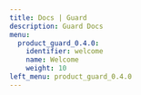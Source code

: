 ```yaml
---
title: Docs | Guard
description: Guard Docs
menu:
  product_guard_0.4.0:
    identifier: welcome
    name: Welcome
    weight: 10
left_menu: product_guard_0.4.0
---
```


